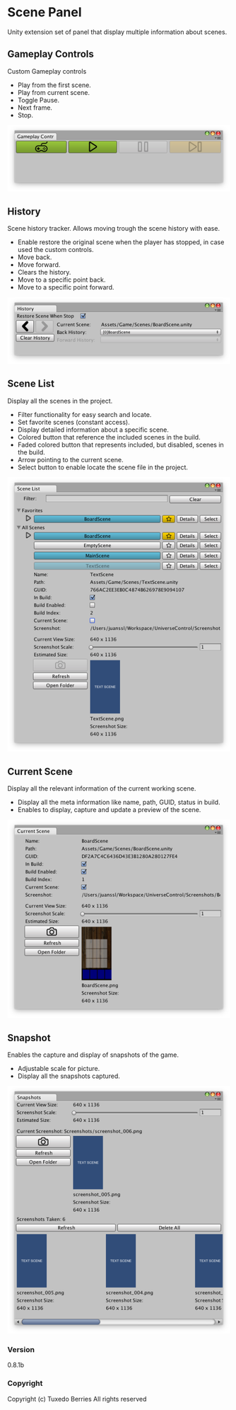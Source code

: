 # Scene Panel

Unity extension set of panel that display multiple information about scenes.

## Gameplay Controls
Custom Gameplay controls
- Play from the first scene.
- Play from current scene.
- Toggle Pause.
- Next frame.
- Stop.

![Gameplay Panel](/.docs/gameplay_panel.png)

## History
Scene history tracker. Allows moving trough the scene history with ease.
- Enable restore the original scene when the player has stopped, in case used the custom controls.
- Move back.
- Move forward.
- Clears the history.
- Move to a specific point back.
- Move to a specific point forward.

![History Panel](/.docs/history_panel.png)

## Scene List
Display all the scenes in the project.
- Filter functionality for easy search and locate.
- Set favorite scenes (constant access).
- Display detailed information about a specific scene.
- Colored button that reference the included scenes in the build.
- Faded colored button that represents included, but disabled, scenes in the build. 
- Arrow pointing to the current scene.
- Select button to enable locate the scene file in the project.

![Scene List Panel](/.docs/scene_list_panel.png)

## Current Scene
Display all the relevant information of the current working scene.
- Display all the meta information like name, path, GUID, status in build.
- Enables to display, capture and update a preview of the scene.

![Current Scene Panel](/.docs/current_scene_panel.png)

## Snapshot
Enables the capture and display of snapshots of the game.
- Adjustable scale for picture.
- Display all the snapshots captured.

![Snapshot Panel](/.docs/snapshot_panel.png)

### Version
0.8.1b

### Copyright
Copyright (c) Tuxedo Berries All rights reserved


